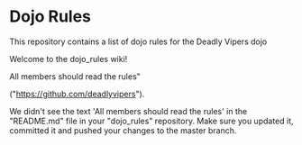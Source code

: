 Dojo Rules
==========

This repository contains a list of dojo rules for the Deadly Vipers dojo

Welcome to the dojo_rules wiki!

All members should read the rules"

("https://github.com/deadlyvipers").

We didn't see the text 'All members should read the rules' in the "README.md" file in your "dojo_rules" repository. Make sure you updated it, committed it and pushed your changes to the master branch.
